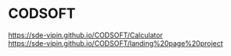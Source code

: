 # CODSOFT

https://sde-vipin.github.io/CODSOFT/Calculator<BR>
https://sde-vipin.github.io/CODSOFT/landing%20page%20project
